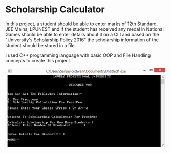 # Scholarship Calculator

In this project, a student should be able to enter marks of 12th Standard, JEE Mains, LPUNEST and if the student has received any medal in National Games should be able to enter details about it on a CLI and based on the "University's Scholarship Policy 2016" the scholarship information of the student should be stored in a file.

I used C++ programming language with basic OOP and File Handling concepts to create this project.

![](scholarship-calculator-for-freshmen.png)
